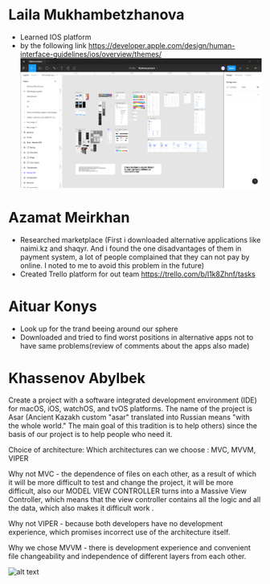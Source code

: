 # Laila Mukhambetzhanova
* Learned IOS platform
* by the following link https://developer.apple.com/design/human-interface-guidelines/ios/overview/themes/
![alt text](../images/design/design_project.png)
# Azamat Meirkhan
* Researched marketplace (First i downloaded alternative applications like naimi.kz and shaqyr. And i found the one disadvantages of them in payment system, a lot of people complained that they can not pay by online. I noted to me to avoid this problem in the future)
* Created Trello platform for out team https://trello.com/b/l1k8Zhnf/tasks
# Aituar Konys
* Look up for the trand beeing around our sphere
* Downloaded and tried to find worst positions in alternative apps not to have same problems(review of comments about the apps also made)

# Khassenov Abylbek
Create a project with a software integrated development environment (IDE) for macOS, iOS, watchOS, and tvOS platforms. The name of the project is Asar (Ancient Kazakh custom "asar" translated into Russian means "with the whole world." The main goal of this tradition is to help others) since the basis of our project is to help people who need it.

Choice of architecture:
Which architectures can we choose : MVC, MVVM, VIPER

Why not MVC - the dependence of files on each other, as a result of which it will be more difficult to test and change the project, it will be more difficult, also our MODEL VIEW CONTROLLER turns into a Massive View Controller, which means that the view controller contains all the logic and all the data, which also makes it difficult work .

Why not VIPER - because both developers have no development experience, which promises incorrect use of the architecture itself.

Why we chose MVVM - there is development experience and convenient file changeability and independence of different layers from each other.

![alt text](../images/ios/x-codeProject.png)